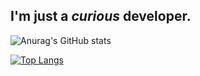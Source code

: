 ## I'm just a *curious* developer.

![Anurag's GitHub stats](https://github-readme-stats.vercel.app/api?username=MadeToCodeYT&include_all_commits=true&show_icons=true&theme=dark)

[![Top Langs](https://github-readme-stats.vercel.app/api/top-langs/?username=MadeToCodeYT&theme=dark&layout=compact)](https://github.com/anuraghazra/github-readme-stats)
